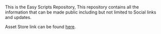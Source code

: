 This is the Easy Scripts Repository, This repository contains all the information that can be made public including but not limited to Social links and updates.

Asset Store link can be found <a href="https://assetstore.unity.com/packages/tools/gui/easy-scripts-template-to-script-tool-155636" target="_blank" rel="noopener noreferrer">here</a>.
